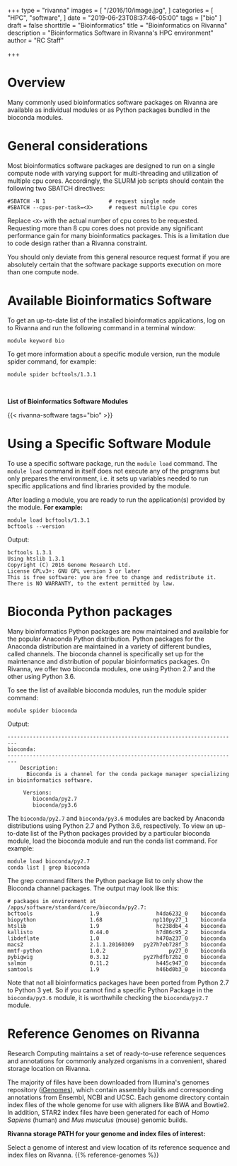 +++
type = "rivanna"
images = [
  "/2016/10/image.jpg",
]
categories = [
  "HPC",
  "software",
]
date = "2019-06-23T08:37:46-05:00"
tags = ["bio"
]
draft = false
shorttitle = "Bioinformatics"
title = "Bioinformatics on Rivanna"
description = "Bioinformatics Software in Rivanna's HPC environment"
author = "RC Staff"

+++
# Overview

Many commonly used bioinformatics software packages on Rivanna are available as individual modules or as Python packages bundled in the bioconda modules.


# General considerations

Most bioinformatics software packages are designed to run on a single compute node with varying support for multi-threading and utilization of multiple cpu cores. Accordingly, the SLURM job scripts should contain the following two SBATCH directives:
```
#SBATCH -N 1                    # request single node
#SBATCH --cpus-per-task=<X>     # request multiple cpu cores
```
Replace `<X>` with the actual number of cpu cores to be requested. Requesting more than 8 cpu cores does not provide any significant performance gain for many bioinformatics packages. This is a limitation due to code design rather than a Rivanna constraint.

You should only deviate from this general resource request format if you are absolutely certain that the software package supports execution on more than one compute node.  


# Available Bioinformatics Software

To get an up-to-date list of the installed bioinformatics applications, log on to Rivanna and run the following command in a terminal window:
```
module keyword bio
```

To get more information about a specific module version, run the module spider command, for example:
```
module spider bcftools/1.3.1
```

<br>

**List of Bioinformatics Software Modules**

{{< rivanna-software tags="bio" >}}

# Using a Specific Software Module

To use a specific software package, run the `module load` command. The `module load` command in itself does not execute any of the programs but only prepares the environment, i.e. it sets up variables needed to run specific applications and find libraries provided by the module.

After loading a module, you are ready to run the application(s) provided by the module. **For example:**
```
module load bcftools/1.3.1
bcftools --version
```
Output:
```
bcftools 1.3.1
Using htslib 1.3.1
Copyright (C) 2016 Genome Research Ltd.
License GPLv3+: GNU GPL version 3 or later
This is free software: you are free to change and redistribute it.
There is NO WARRANTY, to the extent permitted by law.
```

# Bioconda Python packages

Many bioinformatics Python packages are now maintained and available for the popular Anaconda Python distribution. Python packages for the Anaconda distribution are maintained in a variety of different bundles, called channels. The bioconda channel is specifically set up for the maintenance and distribution of  popular bioinformatics packages. On Rivanna, we offer two bioconda modules, one using Python 2.7 and the other using Python 3.6.

To see the list of available bioconda modules, run the module spider command:
```
module spider bioconda
```
Output:
```
-------------------------------------------------------------------------
bioconda:
-------------------------------------------------------------------------
    Description:
      Bioconda is a channel for the conda package manager specializing in bioinformatics software.

     Versions:
        bioconda/py2.7
        bioconda/py3.6
```


The `bioconda/py2.7` and `bioconda/py3.6` modules are backed by Anaconda distributions using Python 2.7 and Python 3.6, respectively.  To view an up-to-date list of the Python packages provided by a particular bioconda module, load the bioconda module and run the conda list command. For example:
```
module load bioconda/py2.7
conda list | grep bioconda
```
The grep command filters the Python package list to only show the Bioconda channel packages. The output may look like this:

```
# packages in environment at /apps/software/standard/core/bioconda/py2.7:
bcftools                  1.9                  h4da6232_0    bioconda
biopython                 1.68                np110py27_1    bioconda
htslib                    1.9                  hc238db4_4    bioconda
kallisto                  0.44.0               h7d86c95_2    bioconda
libdeflate                1.0                  h470a237_0    bioconda
macs2                     2.1.1.20160309   py27h7eb728f_3    bioconda
mmtf-python               1.0.2                    py27_0    bioconda
pybigwig                  0.3.12           py27hdfb72b2_0    bioconda
salmon                    0.11.2               h445c947_0    bioconda
samtools                  1.9                  h46bd0b3_0    bioconda
```
Note that not all bioinformatics packages have been ported from Python 2.7 to Python 3 yet.  So if you cannot find a specific Python Package in the `bioconda/py3.6` module, it is worthwhile checking the `bioconda/py2.7` module.

# Reference Genomes on Rivanna

Research Computing maintains a set of ready-to-use reference sequences and annotations for commonly analyzed organisms in a convenient, shared storage location on Rivanna.

The majority of files have been downloaded from Illumina's genomes repository (<a href="https://support.illumina.com/sequencing/sequencing_software/igenome.html" target="blank">iGenomes</a>), which contain assembly builds and corresponding annotations from Ensembl, NCBI and UCSC. Each genome directory contain index files of the whole genome for use with aligners like BWA and Bowtie2. In addition, STAR2 index files have been generated for each of *Homo Sapiens* (human) and *Mus musculus* (mouse) genomic builds.


**Rivanna storage PATH for your genome and index files of interest:**

Select a genome of interest and view location of its reference sequence and index files on Rivanna.
{{% reference-genomes %}}
